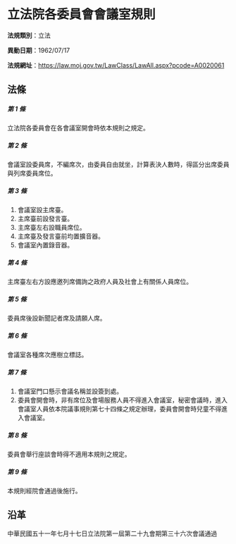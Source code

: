 # 立法院各委員會會議室規則

**法規類別**：立法

**異動日期**：1962/07/17  

**法規網址**：https://law.moj.gov.tw/LawClass/LawAll.aspx?pcode=A0020061





## 法條
##### 第 1 條
立法院各委員會在各會議室開會時依本規則之規定。

##### 第 2 條
會議室設委員席，不編席次，由委員自由就坐，計算表決人數時，得區分出席委員與列席委員席位。

##### 第 3 條
1. 會議室設主席臺。
1. 主席臺前設發言臺。
1. 主席臺左右設職員席位。
1. 主席臺及發言臺前均置擴音器。
1. 會議室內置錄音器。

##### 第 4 條
主席臺左右方設應邀列席備詢之政府人員及社會上有關係人員席位。

##### 第 5 條
委員席後設新聞記者席及請願人席。

##### 第 6 條
會議室各種席次應樹立標誌。

##### 第 7 條
1. 會議室門口懸示會議名稱並設簽到處。
1. 委員會開會時，非有席位及會場服務人員不得進入會議室，秘密會議時，進入會議室人員依本院議事規則第七十四條之規定辦理，委員會開會時兒童不得進入會議室。

##### 第 8 條
委員會舉行座談會時得不適用本規則之規定。

##### 第 9 條
本規則經院會通過後施行。

## 沿革
中華民國五十一年七月十七日立法院第一屆第二十九會期第三十六次會議通過
